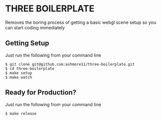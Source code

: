 # THREE BOILERPLATE

Removes the boring process of getting a basic webgl scene setup so you can start coding immediately

## Getting Setup

Just run the following from your command line
```
$ git clone git@github.com:ashmore11/three-boilerplate.git
$ cd three-boilerplate
$ make setup
$ make watch
```
## Ready for Production?

Just run the following from your command line
```
$ make release
```